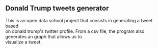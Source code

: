 ## Donald Trump tweets generator

This is an open data school project that consists in generating a tweet based  
on donald trump's twitter profile. From a csv file, the program also generates an graph that allows us to  
visualize a tweet.
